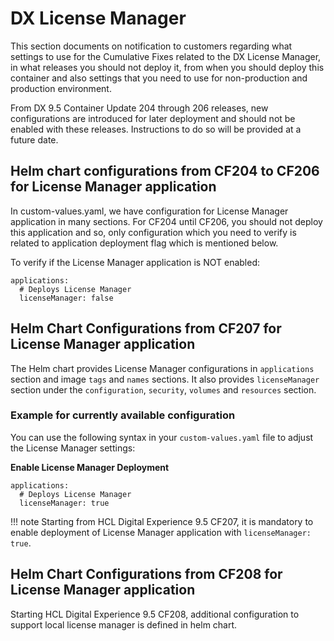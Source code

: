 # DX License Manager

 This section documents on notification to customers regarding what settings to use for the Cumulative Fixes related to the DX License Manager, in what releases you should not deploy it, from when you should deploy this container and also settings that you need to use for non-production and production environment.

 From DX 9.5 Container Update 204 through 206 releases, new configurations are introduced for later deployment and should not be enabled with these releases. Instructions to do so will be provided at a future date. 

 ## Helm chart configurations from CF204 to CF206 for License Manager application
 
 In custom-values.yaml, we have configuration for License Manager application in many sections. For CF204 until CF206, you should not deploy this application and so, only configuration which you need to verify is related to application deployment flag which is mentioned below.

 To verify if the License Manager application is NOT enabled:

 ```
 applications:
   # Deploys License Manager
   licenseManager: false
 ```

 ## Helm Chart Configurations from CF207 for License Manager application

 The Helm chart provides License Manager configurations in `applications` section and image `tags` and `names` sections. It also provides `licenseManager` section under the `configuration`, `security`, `volumes` and `resources` section.

 ### Example for currently available configuration

 You can use the following syntax in your `custom-values.yaml` file to adjust the License Manager settings:

 **Enable License Manager Deployment**

 ```
 applications:
   # Deploys License Manager
   licenseManager: true
 ```

 !!! note
     Starting from HCL Digital Experience 9.5 CF207, it is mandatory to enable deployment of License Manager application with `licenseManager: true`.

 ## Helm Chart Configurations from CF208 for License Manager application

 Starting HCL Digital Experience 9.5 CF208, additional configuration to support local license manager is defined in helm chart.

